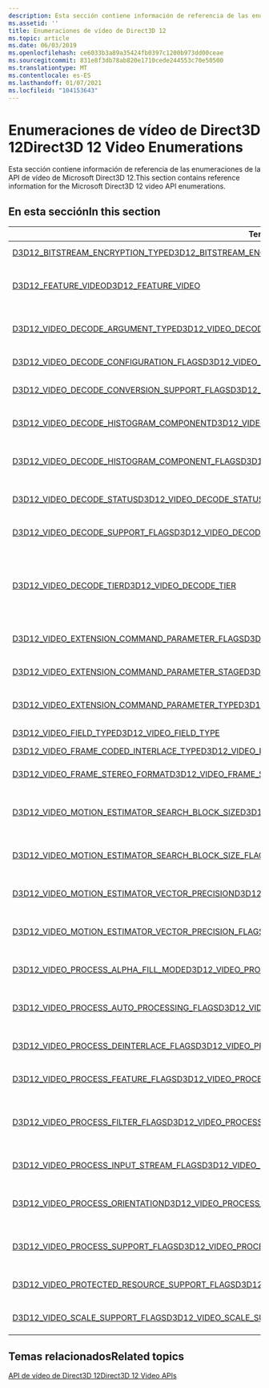 ```yaml
---
description: Esta sección contiene información de referencia de las enumeraciones de la API de vídeo de Microsoft Direct3D 12.
ms.assetid: ''
title: Enumeraciones de vídeo de Direct3D 12
ms.topic: article
ms.date: 06/03/2019
ms.openlocfilehash: ce6033b3a89a35424fb0397c1200b973dd00ceae
ms.sourcegitcommit: 831e8f3db78ab820e1710cede244553c70e50500
ms.translationtype: MT
ms.contentlocale: es-ES
ms.lasthandoff: 01/07/2021
ms.locfileid: "104153643"
---
```

# <a name="direct3d-12-video-enumerations"></a><span data-ttu-id="79438-103">Enumeraciones de vídeo de Direct3D 12</span><span class="sxs-lookup"><span data-stu-id="79438-103">Direct3D 12 Video Enumerations</span></span>

<span data-ttu-id="79438-104">Esta sección contiene información de referencia de las enumeraciones de la API de vídeo de Microsoft Direct3D 12.</span><span class="sxs-lookup"><span data-stu-id="79438-104">This section contains reference information for the Microsoft Direct3D 12 video API enumerations.</span></span>

## <a name="in-this-section"></a><span data-ttu-id="79438-105">En esta sección</span><span class="sxs-lookup"><span data-stu-id="79438-105">In this section</span></span>

| <span data-ttu-id="79438-106">Tema</span><span class="sxs-lookup"><span data-stu-id="79438-106">Topic</span></span>                                                                                | <span data-ttu-id="79438-107">Descripción</span><span class="sxs-lookup"><span data-stu-id="79438-107">Description</span></span>                                                                                              |
|---------------------------------------------------------------------------------------|----------------------------------------------------------------------------------------------------------|
| [<span data-ttu-id="79438-108">D3D12_BITSTREAM_ENCRYPTION_TYPE</span><span class="sxs-lookup"><span data-stu-id="79438-108">D3D12_BITSTREAM_ENCRYPTION_TYPE</span></span>](/windows/desktop/api/d3d12video/ne-d3d12video-d3d12_bitstream_encryption_type)  | <span data-ttu-id="79438-109">Especifica un tipo de cifrado de fragmentada.</span><span class="sxs-lookup"><span data-stu-id="79438-109">Specifies a bitstream encryption type.</span></span>|
| [<span data-ttu-id="79438-110">D3D12_FEATURE_VIDEO</span><span class="sxs-lookup"><span data-stu-id="79438-110">D3D12_FEATURE_VIDEO</span></span>](/windows/desktop/api/d3d12video/ne-d3d12video-d3d12_feature_video)  | <span data-ttu-id="79438-111">Especifica un conjunto de características o características de vídeo de Direct3D 12 para consultar.</span><span class="sxs-lookup"><span data-stu-id="79438-111">Specifies a Direct3D 12 video feature or feature set to query about.</span></span>|
| [<span data-ttu-id="79438-112">D3D12_VIDEO_DECODE_ARGUMENT_TYPE</span><span class="sxs-lookup"><span data-stu-id="79438-112">D3D12_VIDEO_DECODE_ARGUMENT_TYPE</span></span>](/windows/desktop/api/d3d12video/ne-d3d12video-d3d12_video_decode_argument_type)  | <span data-ttu-id="79438-113">Especifica el tipo de argumento de un D3D12_VIDEO_DECODE_FRAME_ARGUMENT</span><span class="sxs-lookup"><span data-stu-id="79438-113">Specifies the argument type of a D3D12_VIDEO_DECODE_FRAME_ARGUMENT</span></span>|
| [<span data-ttu-id="79438-114">D3D12_VIDEO_DECODE_CONFIGURATION_FLAGS</span><span class="sxs-lookup"><span data-stu-id="79438-114">D3D12_VIDEO_DECODE_CONFIGURATION_FLAGS</span></span>](/windows/desktop/api/d3d12video/ne-d3d12video-d3d12_video_decode_configuration_flags)  | <span data-ttu-id="79438-115">Especifica la configuración para la descodificación de vídeo.</span><span class="sxs-lookup"><span data-stu-id="79438-115">Specifies the configuration for video decoding.</span></span>|
| [<span data-ttu-id="79438-116">D3D12_VIDEO_DECODE_CONVERSION_SUPPORT_FLAGS</span><span class="sxs-lookup"><span data-stu-id="79438-116">D3D12_VIDEO_DECODE_CONVERSION_SUPPORT_FLAGS</span></span>](/windows/desktop/api/d3d12video/ne-d3d12video-d3d12_video_decode_conversion_support_flags)  | <span data-ttu-id="79438-117">Especifica si se admite una operación de conversión de descodificación de vídeo.</span><span class="sxs-lookup"><span data-stu-id="79438-117">Specifies whether a video decode conversion operation is supported.</span></span>|
| [<span data-ttu-id="79438-118">D3D12_VIDEO_DECODE_HISTOGRAM_COMPONENT</span><span class="sxs-lookup"><span data-stu-id="79438-118">D3D12_VIDEO_DECODE_HISTOGRAM_COMPONENT</span></span>](/windows/desktop/api/d3d12video/ne-d3d12video-d3d12_video_decode_histogram_component)  | <span data-ttu-id="79438-119">Especifica índices para matrices de información de histograma por componente.</span><span class="sxs-lookup"><span data-stu-id="79438-119">Specifies indices for arrays of per component histogram information.</span></span>|
| [<span data-ttu-id="79438-120">D3D12_VIDEO_DECODE_HISTOGRAM_COMPONENT_FLAGS</span><span class="sxs-lookup"><span data-stu-id="79438-120">D3D12_VIDEO_DECODE_HISTOGRAM_COMPONENT_FLAGS</span></span>](/windows/desktop/api/d3d12video/ne-d3d12video-d3d12_video_decode_histogram_component_flags)  | <span data-ttu-id="79438-121">Marcas para indicar un subconjunto de componentes usados con el histograma de descodificación de vídeo.</span><span class="sxs-lookup"><span data-stu-id="79438-121">Flags for indicating a subset of components used with video decode histogram.</span></span>|
| [<span data-ttu-id="79438-122">D3D12_VIDEO_DECODE_STATUS</span><span class="sxs-lookup"><span data-stu-id="79438-122">D3D12_VIDEO_DECODE_STATUS</span></span>](/windows/desktop/api/d3d12video/ne-d3d12video-d3d12_video_decode_status)  | <span data-ttu-id="79438-123">Especifica el estado de una operación de descodificación de vídeo.</span><span class="sxs-lookup"><span data-stu-id="79438-123">Specifes the status of a video decode operation.</span></span>|
| [<span data-ttu-id="79438-124">D3D12_VIDEO_DECODE_SUPPORT_FLAGS</span><span class="sxs-lookup"><span data-stu-id="79438-124">D3D12_VIDEO_DECODE_SUPPORT_FLAGS</span></span>](/windows/desktop/api/d3d12video/ne-d3d12video-d3d12_video_decode_support_flags)  | <span data-ttu-id="79438-125">Especifica si se admite una operación de descodificación de vídeo.</span><span class="sxs-lookup"><span data-stu-id="79438-125">Specifies whether a video decoding operation is supported.</span></span>|
| [<span data-ttu-id="79438-126">D3D12_VIDEO_DECODE_TIER</span><span class="sxs-lookup"><span data-stu-id="79438-126">D3D12_VIDEO_DECODE_TIER</span></span>](/windows/desktop/api/d3d12video/ne-d3d12video-d3d12_video_decode_tier)  | <span data-ttu-id="79438-127">Especifica el nivel de descodificación de un descodificador de vídeo de hardware, que determina el formato requerido de las texturas y los búferes definidos por la aplicación.</span><span class="sxs-lookup"><span data-stu-id="79438-127">Specifies the decoding tier of a hardware video decoder, which determines the required format of application-defined textures and buffers.</span></span>|
| [<span data-ttu-id="79438-128">D3D12_VIDEO_EXTENSION_COMMAND_PARAMETER_FLAGS</span><span class="sxs-lookup"><span data-stu-id="79438-128">D3D12_VIDEO_EXTENSION_COMMAND_PARAMETER_FLAGS</span></span>](/windows/desktop/api/d3d12video/ne-d3d12video-d3d12_video_extension_command_parameter_flags)  | <span data-ttu-id="79438-129">Especifica el uso del parámetro de comando de extensión de vídeo asociado.</span><span class="sxs-lookup"><span data-stu-id="79438-129">Specifies the usage of the associated video extension command parameter.</span></span>|
| [<span data-ttu-id="79438-130">D3D12_VIDEO_EXTENSION_COMMAND_PARAMETER_STAGE</span><span class="sxs-lookup"><span data-stu-id="79438-130">D3D12_VIDEO_EXTENSION_COMMAND_PARAMETER_STAGE</span></span>](/windows/desktop/api/d3d12video/ne-d3d12video-d3d12_video_extension_command_parameter_stage)  | <span data-ttu-id="79438-131">Especifica las fases de parámetro para los comandos de extensión de vídeo.</span><span class="sxs-lookup"><span data-stu-id="79438-131">Specifies the parameter stages for video extension commands.</span></span>|
| [<span data-ttu-id="79438-132">D3D12_VIDEO_EXTENSION_COMMAND_PARAMETER_TYPE</span><span class="sxs-lookup"><span data-stu-id="79438-132">D3D12_VIDEO_EXTENSION_COMMAND_PARAMETER_TYPE</span></span>](/windows/desktop/api/d3d12video/ne-d3d12video-d3d12_video_extension_command_parameter_type)  | <span data-ttu-id="79438-133">Especifica los tipos de parámetros para los comandos de extensión de vídeo.</span><span class="sxs-lookup"><span data-stu-id="79438-133">Specifies the types of parameters for video extension commands.</span></span>|
| [<span data-ttu-id="79438-134">D3D12_VIDEO_FIELD_TYPE</span><span class="sxs-lookup"><span data-stu-id="79438-134">D3D12_VIDEO_FIELD_TYPE</span></span>](/windows/desktop/api/d3d12video/ne-d3d12video-d3d12_video_field_type)  | <span data-ttu-id="79438-135">Especifica cómo se entrelaza un fotograma de vídeo.</span><span class="sxs-lookup"><span data-stu-id="79438-135">Specifies how a video frame is interlaced.</span></span>|
| [<span data-ttu-id="79438-136">D3D12_VIDEO_FRAME_CODED_INTERLACE_TYPE</span><span class="sxs-lookup"><span data-stu-id="79438-136">D3D12_VIDEO_FRAME_CODED_INTERLACE_TYPE</span></span>](/windows/desktop/api/d3d12video/ne-d3d12video-d3d12_video_frame_coded_interlace_type)  | |
| [<span data-ttu-id="79438-137">D3D12_VIDEO_FRAME_STEREO_FORMAT</span><span class="sxs-lookup"><span data-stu-id="79438-137">D3D12_VIDEO_FRAME_STEREO_FORMAT</span></span>](/windows/desktop/api/d3d12video/ne-d3d12video-d3d12_video_frame_stereo_format)  | <span data-ttu-id="79438-138">Define el diseño en la memoria de un fotograma de vídeo estéreo 3D.</span><span class="sxs-lookup"><span data-stu-id="79438-138">Defines the layout in memory of a stereo 3D video frame.</span></span>|
| [<span data-ttu-id="79438-139">D3D12_VIDEO_MOTION_ESTIMATOR_SEARCH_BLOCK_SIZE</span><span class="sxs-lookup"><span data-stu-id="79438-139">D3D12_VIDEO_MOTION_ESTIMATOR_SEARCH_BLOCK_SIZE</span></span>](/windows/desktop/api/d3d12video/ne-d3d12video-d3d12_video_motion_estimator_search_block_size)  | <span data-ttu-id="79438-140">Define los tamaños de bloque de búsqueda admitidos para la estimación de movimiento de vídeo.</span><span class="sxs-lookup"><span data-stu-id="79438-140">Defines supported search block sizes for video motion estimation.</span></span>|
| [<span data-ttu-id="79438-141">D3D12_VIDEO_MOTION_ESTIMATOR_SEARCH_BLOCK_SIZE_FLAGS</span><span class="sxs-lookup"><span data-stu-id="79438-141">D3D12_VIDEO_MOTION_ESTIMATOR_SEARCH_BLOCK_SIZE_FLAGS</span></span>](/windows/desktop/api/d3d12video/ne-d3d12video-d3d12_video_motion_estimator_search_block_size_flags)  | <span data-ttu-id="79438-142">Especifica los tamaños de bloque de búsqueda de estimación de movimiento que puede admitir un codificador de vídeo.</span><span class="sxs-lookup"><span data-stu-id="79438-142">Specifies the motion estimation search block sizes that a video encoder can support.</span></span>|
| [<span data-ttu-id="79438-143">D3D12_VIDEO_MOTION_ESTIMATOR_VECTOR_PRECISION</span><span class="sxs-lookup"><span data-stu-id="79438-143">D3D12_VIDEO_MOTION_ESTIMATOR_VECTOR_PRECISION</span></span>](/windows/desktop/api/d3d12video/ne-d3d12video-d3d12_video_motion_estimator_vector_precision)  | <span data-ttu-id="79438-144">Define los valores de precisión vectorial para la estimación de movimiento de vídeo.</span><span class="sxs-lookup"><span data-stu-id="79438-144">Defines vector precision values for video motion estimation.</span></span>|
| [<span data-ttu-id="79438-145">D3D12_VIDEO_MOTION_ESTIMATOR_VECTOR_PRECISION_FLAGS</span><span class="sxs-lookup"><span data-stu-id="79438-145">D3D12_VIDEO_MOTION_ESTIMATOR_VECTOR_PRECISION_FLAGS</span></span>](/windows/desktop/api/d3d12video/ne-d3d12video-d3d12_video_motion_estimator_vector_precision_flags)  | <span data-ttu-id="79438-146">Especifica la precisión del vector de estimación de movimiento que admite un codificador de vídeo.</span><span class="sxs-lookup"><span data-stu-id="79438-146">Specifies the motion estimation vector precision that a video encoder supports.</span></span>|
| [<span data-ttu-id="79438-147">D3D12_VIDEO_PROCESS_ALPHA_FILL_MODE</span><span class="sxs-lookup"><span data-stu-id="79438-147">D3D12_VIDEO_PROCESS_ALPHA_FILL_MODE</span></span>](/windows/desktop/api/d3d12video/ne-d3d12video-d3d12_video_process_alpha_fill_mode)  | <span data-ttu-id="79438-148">Especifica el modo de relleno alfa para el procesamiento de vídeo.</span><span class="sxs-lookup"><span data-stu-id="79438-148">Specifies the alpha fill mode for video processing.</span></span>|
| [<span data-ttu-id="79438-149">D3D12_VIDEO_PROCESS_AUTO_PROCESSING_FLAGS</span><span class="sxs-lookup"><span data-stu-id="79438-149">D3D12_VIDEO_PROCESS_AUTO_PROCESSING_FLAGS</span></span>](/windows/desktop/api/d3d12video/ne-d3d12video-d3d12_video_process_auto_processing_flags)  | <span data-ttu-id="79438-150">Especifica las características de procesamiento automático que puede admitir un procesador de vídeo.</span><span class="sxs-lookup"><span data-stu-id="79438-150">Specifies the automatic processing features that a video processor can support.</span></span>|
| [<span data-ttu-id="79438-151">D3D12_VIDEO_PROCESS_DEINTERLACE_FLAGS</span><span class="sxs-lookup"><span data-stu-id="79438-151">D3D12_VIDEO_PROCESS_DEINTERLACE_FLAGS</span></span>](/windows/desktop/api/d3d12video/ne-d3d12video-d3d12_video_process_deinterlace_flags)  | <span data-ttu-id="79438-152">Especifica las capacidades del procesador de vídeo de desentrelazado.</span><span class="sxs-lookup"><span data-stu-id="79438-152">Specifies the deinterlacing video processor capabilities.</span></span>|
| [<span data-ttu-id="79438-153">D3D12_VIDEO_PROCESS_FEATURE_FLAGS</span><span class="sxs-lookup"><span data-stu-id="79438-153">D3D12_VIDEO_PROCESS_FEATURE_FLAGS</span></span>](/windows/desktop/api/d3d12video/ne-d3d12video-d3d12_video_process_feature_flags)  | <span data-ttu-id="79438-154">Especifica las características que puede admitir un procesador de vídeo.</span><span class="sxs-lookup"><span data-stu-id="79438-154">Specifies the features that a video processor can support.</span></span>|
| [<span data-ttu-id="79438-155">D3D12_VIDEO_PROCESS_FILTER_FLAGS</span><span class="sxs-lookup"><span data-stu-id="79438-155">D3D12_VIDEO_PROCESS_FILTER_FLAGS</span></span>](/windows/desktop/api/d3d12video/ne-d3d12video-d3d12_video_process_filter_flags)  | <span data-ttu-id="79438-156">Especifica la compatibilidad con los filtros de imagen definidos por la enumeración D3D12_VIDEO_PROCESS_FILTER.</span><span class="sxs-lookup"><span data-stu-id="79438-156">Specifies support for the image filters defined by the D3D12_VIDEO_PROCESS_FILTER enumeration.</span></span>|
| [<span data-ttu-id="79438-157">D3D12_VIDEO_PROCESS_INPUT_STREAM_FLAGS</span><span class="sxs-lookup"><span data-stu-id="79438-157">D3D12_VIDEO_PROCESS_INPUT_STREAM_FLAGS</span></span>](/windows/desktop/api/d3d12video/ne-d3d12video-d3d12_video_process_input_stream_flags)  | <span data-ttu-id="79438-158">Especifica marcas para los flujos de entrada de procesamiento de vídeo.</span><span class="sxs-lookup"><span data-stu-id="79438-158">Specifies flags for video processing input streams.</span></span>|
| [<span data-ttu-id="79438-159">D3D12_VIDEO_PROCESS_ORIENTATION</span><span class="sxs-lookup"><span data-stu-id="79438-159">D3D12_VIDEO_PROCESS_ORIENTATION</span></span>](/windows/desktop/api/d3d12video/ne-d3d12video-d3d12_video_process_orientation)  | <span data-ttu-id="79438-160">Especifica una operación de orientación que va a realizar un procesador de vídeo.</span><span class="sxs-lookup"><span data-stu-id="79438-160">Specifies an orientation operation to be performed by a video processor.</span></span>|
| [<span data-ttu-id="79438-161">D3D12_VIDEO_PROCESS_SUPPORT_FLAGS</span><span class="sxs-lookup"><span data-stu-id="79438-161">D3D12_VIDEO_PROCESS_SUPPORT_FLAGS</span></span>](/windows/desktop/api/d3d12video/ne-d3d12video-d3d12_video_process_support_flags)  | <span data-ttu-id="79438-162">Especifica si se admite un formato de vídeo y una operación de conversión ColorSpace.</span><span class="sxs-lookup"><span data-stu-id="79438-162">Specifies whether a video format and colorspace conversion operation is supported.</span></span>|
| [<span data-ttu-id="79438-163">D3D12_VIDEO_PROTECTED_RESOURCE_SUPPORT_FLAGS</span><span class="sxs-lookup"><span data-stu-id="79438-163">D3D12_VIDEO_PROTECTED_RESOURCE_SUPPORT_FLAGS</span></span>](/windows/desktop/api/d3d12video/ne-d3d12video-d3d12_video_protected_resource_support_flags)  | <span data-ttu-id="79438-164">Especifica la compatibilidad con los recursos protegidos en las operaciones de vídeo.</span><span class="sxs-lookup"><span data-stu-id="79438-164">Specifies support for protected resources in video operations.</span></span>|
| [<span data-ttu-id="79438-165">D3D12_VIDEO_SCALE_SUPPORT_FLAGS</span><span class="sxs-lookup"><span data-stu-id="79438-165">D3D12_VIDEO_SCALE_SUPPORT_FLAGS</span></span>](/windows/desktop/api/d3d12video/ne-d3d12video-d3d12_video_scale_support_flags)  | <span data-ttu-id="79438-166">Especifica las capacidades de escalado del Scaler de vídeo.</span><span class="sxs-lookup"><span data-stu-id="79438-166">Specifies the scaling capabilities of the video scaler.</span></span>|


## <a name="related-topics"></a><span data-ttu-id="79438-167">Temas relacionados</span><span class="sxs-lookup"><span data-stu-id="79438-167">Related topics</span></span>

<dl> <dt>

[<span data-ttu-id="79438-168">API de vídeo de Direct3D 12</span><span class="sxs-lookup"><span data-stu-id="79438-168">Direct3D 12 Video APIs</span></span>](direct3d-12-video-apis.md)
</dt> </dl>

 

 



